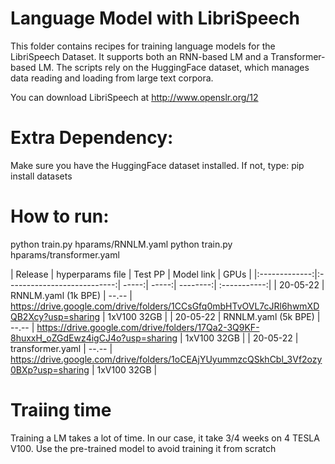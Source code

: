 # Language Model with LibriSpeech
This folder contains recipes for training language models for the LibriSpeech Dataset.
It supports both an RNN-based LM and a Transformer-based LM. 
The scripts rely on the HuggingFace dataset, which manages data reading and loading from
large text corpora. 

You can download LibriSpeech at http://www.openslr.org/12

# Extra Dependency:
Make sure you have the HuggingFace dataset installed. If not, type:
pip install datasets

# How to run:
python train.py hparams/RNNLM.yaml
python train.py hparams/transformer.yaml

| Release | hyperparams file | Test PP | Model link | GPUs |
|:-------------:|:---------------------------:| -----:| -----:| --------:| :-----------:|
| 20-05-22 | RNNLM.yaml (1k BPE) | --.-- | https://drive.google.com/drive/folders/1CCsGfq0mbHTvOVL7cJRl6hwmXDQB2Xcy?usp=sharing | 1xV100 32GB |
| 20-05-22 | RNNLM.yaml (5k BPE) | --.-- | https://drive.google.com/drive/folders/17Qa2-3Q9KF-8huxxH_oZGdEwz4igCJ4o?usp=sharing | 1xV100 32GB |
| 20-05-22 | transformer.yaml | --.-- | https://drive.google.com/drive/folders/1oCEAjYUyummzcQSkhCbl_3Vf2ozy0BXp?usp=sharing | 1xV100 32GB |


# Traiing time
Training a LM takes a lot of time. In our case, it take 3/4 weeks on 4 TESLA V100. Use the pre-trained model to avoid training it from scratch

